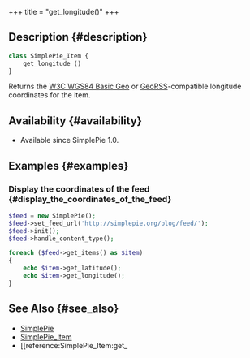 +++
title = "get_longitude()"
+++

## Description {#description}

```php
class SimplePie_Item {
    get_longitude ()
}
```

Returns the [W3C WGS84 Basic Geo](http://www.w3.org/2003/01/geo/) or [GeoRSS](http://www.georss.org/georss)-compatible longitude coordinates for the item.

## Availability {#availability}

- Available since SimplePie 1.0.

## Examples {#examples}

### Display the coordinates of the feed {#display_the_coordinates_of_the_feed}

```php
$feed = new SimplePie();
$feed->set_feed_url('http://simplepie.org/blog/feed/');
$feed->init();
$feed->handle_content_type();

foreach ($feed->get_items() as $item)
{
    echo $item->get_latitude();
    echo $item->get_longitude();
}
```

## See Also {#see_also}

- [SimplePie](@/wiki/reference/simplepie/_index.md)
- [SimplePie_Item](@/wiki/reference/simplepie_item/_index.md)
- \[\[reference:SimplePie_Item:get\_

